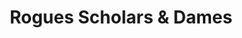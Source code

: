 ---
title: "Rogues Scholars & Dames"
url: /scottsdale/rogues-scholars-and-dames/
shop: hairdresser
---